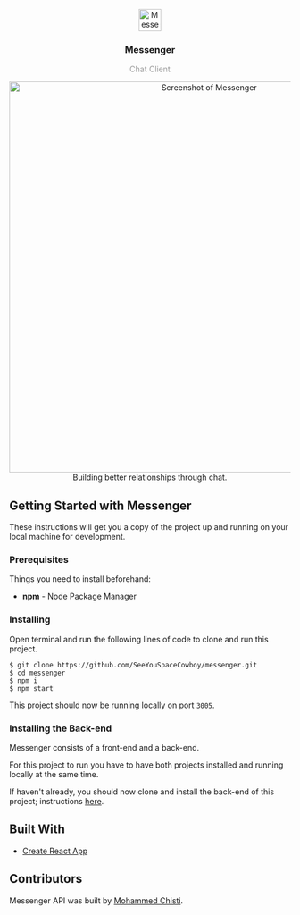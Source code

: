 <p align="center">
  <img
    src="https://user-images.githubusercontent.com/7621982/30171628-8118056a-93c0-11e7-9614-0415274d2143.png"
    alt="Messenger Logo"
    width="40" />
</p>
<h3 align="center">
  Messenger
</h3>
<p align="center" style="color: #999;">Chat Client</p>

<p align="center">
  <img
    src="https://user-images.githubusercontent.com/7621982/30196696-a31d07bc-9430-11e7-878f-803e206e06cf.png"
    alt="Screenshot of Messenger"
    width="700" />
    </br>
    Building better relationships through chat.
</p>

## Getting Started with Messenger
These instructions will get you a copy of the project up and running on your local machine for development.

### Prerequisites
Things you need to install beforehand:
* **npm** - Node Package Manager

### Installing

Open terminal and run the following lines of code to clone and run this project.

 ```shell
 $ git clone https://github.com/SeeYouSpaceCowboy/messenger.git
 $ cd messenger
 $ npm i
 $ npm start
 ```
 This project should now be running locally on port `3005`.

### Installing the Back-end
Messenger consists of a front-end and a back-end.

For this project to run you have to have both projects installed and running locally at the same time.

If haven't already, you should now clone and install the back-end of this project; instructions [here](https://github.com/SeeYouSpaceCowboy/messenger-api.git).

## Built With
* [Create React App]()

## Contributors
Messenger API was built by [Mohammed Chisti](http://mohammedchisti.com).
